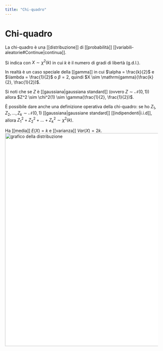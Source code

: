 ```yaml
---
title: "Chi-quadro"
---
```

# Chi-quadro
La chi-quadro è una [[distribuzione]] di [[probabilità]] [[variabili-aleatorie#Continue|continua]].

Si indica con $X \sim \chi^2(k)$ in cui $k$ è il numero di gradi di libertà (g.d.l.).

In realtà è un caso speciale della [[gamma]] in cui $\alpha = \frac{k}{2}$ e $\lambda = \frac{1}{2}$ o $\beta = 2$, quindi $X \sim \mathrm{gamma}(\frac{k}{2}, \frac{1}{2})$.

Si noti che se $Z$ è [[gaussiana|gaussiana standard]] (ovvero $Z \sim \mathcal{N}(0, 1)$) allora $Z^2 \sim \chi^2(1) \sim \gamma(\frac{1}{2}, \frac{1}{2})$.

È possibile dare anche una definizione operativa della chi-quadro: se ho $Z_1, Z_2, \ldots, Z_k \sim \mathcal{N}(0, 1)$ [[gaussiana|gaussiane standard]] [[indipendenti|i.i.d]], allora $Z_1^2 + Z_2^2 + \ldots + Z_k^2 \sim \chi^2(k)$.

Ha [[media]] $E(X) = k$ e [[varianza]] $Var(X) = 2k$.
<img src="https://upload.wikimedia.org/wikipedia/commons/c/c5/Chi-square_distributionPDF.svg" alt="grafico della distribuzione" width=700 style="background: white">
